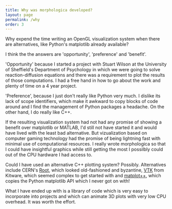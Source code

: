 ```yaml
---
title: Why was morphologica developed?
layout: page
permalink: /why
order: 3
---
```

Why expend the time writing an OpenGL visualization system when there are alternatives, like Python's matplotlib already available?

I think the the answers are 'opportunity', 'preference' and 'benefit'.

'Opportunity' because I started a project with Stuart Wilson at the University of Sheffield's Department of Psychology in which we were going to solve reaction-diffusion equations and there was a requirement to plot the results of those computations. I had a free hand in how to go about the work and plenty of time on a 4 year project.

'Preference', because I just don't really like Python very much. I dislike its lack of scope identifiers, which make it awkward to copy blocks of code around and I find the management of Python packages a headache. On the other hand, I do really like C++.

If the resulting visualization system had not had any promise of showing a benefit over matplotlib or MATLAB, I'd still not have started it and would have lived with the least bad alternative. But vizualization based on computer gaming technology had the promise of being lightning fast with minimal use of computational resources. I really wrote morphologica so that I could have insightful graphics while still getting the most I possilbly could out of the CPU hardware I had access to.

Could I have used an alternative C++ plotting system? Possibly. Alternatives include CERN's [Root](https://root.cern/), which looked old-fashioned and byzantine, [VTK](https://vtk.org/) from Kitware, which seemed complex to get started with and [matplot++](https://alandefreitas.github.io/matplotplusplus/), which copies the Python matplotlib API which I never got on with!

What I have ended up with is a library of code which is very easy to incorporate into projects and which can animate 3D plots with very low CPU overhead. It was worth the effort.